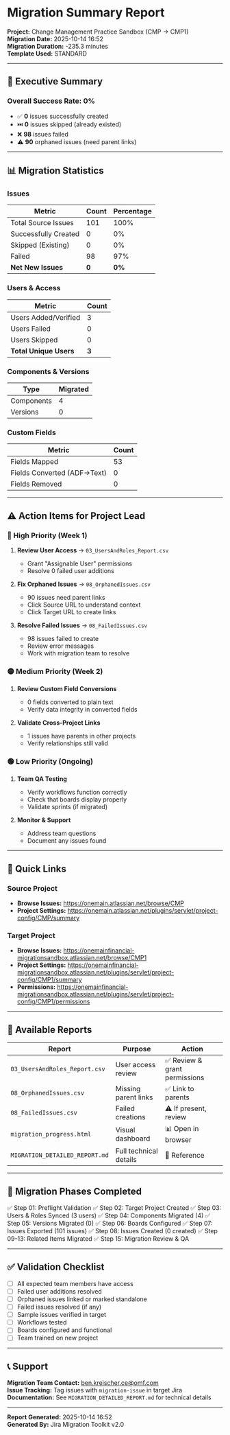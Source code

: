 # Migration Summary Report

**Project:** Change Management Practice Sandbox (CMP → CMP1)  
**Migration Date:** 2025-10-14 16:52  
**Migration Duration:** -235.3 minutes  
**Template Used:** STANDARD

---

## 🎯 Executive Summary

### Overall Success Rate: **0%**

- ✅ **0** issues successfully created
- ⏭️ **0** issues skipped (already existed)
- ❌ **98** issues failed
- ⚠️ **90** orphaned issues (need parent links)

---

## 📊 Migration Statistics

### Issues
| Metric | Count | Percentage |
|--------|-------|------------|
| Total Source Issues | 101 | 100% |
| Successfully Created | 0 | 0% |
| Skipped (Existing) | 0 | 0% |
| Failed | 98 | 97% |
| **Net New Issues** | **0** | **0%** |

### Users & Access
| Metric | Count |
|--------|-------|
| Users Added/Verified | 3 |
| Users Failed | 0 |
| Users Skipped | 0 |
| **Total Unique Users** | **3** |

### Components & Versions
| Type | Migrated |
|------|----------|
| Components | 4 |
| Versions | 0 |

### Custom Fields
| Metric | Count |
|--------|-------|
| Fields Mapped | 53 |
| Fields Converted (ADF→Text) | 0 |
| Fields Removed | 0 |

---

## ⚠️ Action Items for Project Lead

### 🔴 High Priority (Week 1)
1. **Review User Access** → `03_UsersAndRoles_Report.csv`
   - Grant "Assignable User" permissions
   - Resolve 0 failed user additions

2. **Fix Orphaned Issues** → `08_OrphanedIssues.csv`
   - 90 issues need parent links
   - Click Source URL to understand context
   - Click Target URL to create links

3. **Resolve Failed Issues** → `08_FailedIssues.csv`
   - 98 issues failed to create
   - Review error messages
   - Work with migration team to resolve

### 🟡 Medium Priority (Week 2)
1. **Review Custom Field Conversions**
   - 0 fields converted to plain text
   - Verify data integrity in converted fields

2. **Validate Cross-Project Links**
   - 1 issues have parents in other projects
   - Verify relationships still valid

### 🟢 Low Priority (Ongoing)
1. **Team QA Testing**
   - Verify workflows function correctly
   - Check that boards display properly
   - Validate sprints (if migrated)

2. **Monitor & Support**
   - Address team questions
   - Document any issues found

---

## 🔗 Quick Links

### Source Project
- **Browse Issues:** https://onemain.atlassian.net/browse/CMP
- **Project Settings:** https://onemain.atlassian.net/plugins/servlet/project-config/CMP/summary

### Target Project
- **Browse Issues:** https://onemainfinancial-migrationsandbox.atlassian.net/browse/CMP1
- **Project Settings:** https://onemainfinancial-migrationsandbox.atlassian.net/plugins/servlet/project-config/CMP1/summary
- **Permissions:** https://onemainfinancial-migrationsandbox.atlassian.net/plugins/servlet/project-config/CMP1/permissions

---

## 📁 Available Reports

| Report | Purpose | Action |
|--------|---------|--------|
| `03_UsersAndRoles_Report.csv` | User access review | ✅ Review & grant permissions |
| `08_OrphanedIssues.csv` | Missing parent links | ✅ Link to parents |
| `08_FailedIssues.csv` | Failed creations | ⚠️ If present, review |
| `migration_progress.html` | Visual dashboard | 📊 Open in browser |
| `MIGRATION_DETAILED_REPORT.md` | Full technical details | 📖 Reference |

---

## 🎯 Migration Phases Completed

✅ Step 01: Preflight Validation
✅ Step 02: Target Project Created
✅ Step 03: Users & Roles Synced (3 users)
✅ Step 04: Components Migrated (4)
✅ Step 05: Versions Migrated (0)
✅ Step 06: Boards Configured
✅ Step 07: Issues Exported (101 issues)
✅ Step 08: Issues Created (0 created)
✅ Step 09-13: Related Items Migrated
✅ Step 15: Migration Review & QA

---

## ✅ Validation Checklist

- [ ] All expected team members have access
- [ ] Failed user additions resolved
- [ ] Orphaned issues linked or marked standalone
- [ ] Failed issues resolved (if any)
- [ ] Sample issues verified in target
- [ ] Workflows tested
- [ ] Boards configured and functional
- [ ] Team trained on new project

---

## 📞 Support

**Migration Team Contact:** ben.kreischer.ce@omf.com  
**Issue Tracking:** Tag issues with `migration-issue` in target Jira  
**Documentation:** See `MIGRATION_DETAILED_REPORT.md` for technical details

---

**Report Generated:** 2025-10-14 16:52  
**Generated By:** Jira Migration Toolkit v2.0



